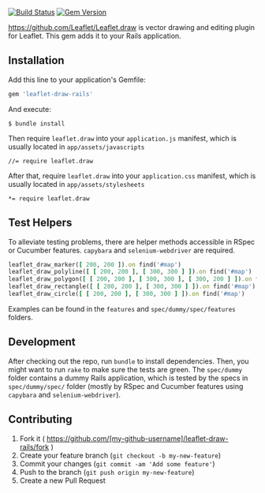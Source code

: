 [![Build Status](https://api.travis-ci.org/igor-drozdov/leaflet-draw-rails.svg?branch=master)](https://travis-ci.org/iharthrush/leaflet-draw-rails)
[![Gem Version](https://badge.fury.io/rb/leaflet-draw-rails.svg)](http://badge.fury.io/rb/leaflet-draw-rails)

https://github.com/Leaflet/Leaflet.draw is vector drawing and editing plugin for Leaflet.
This gem adds it to your Rails application.

## Installation

Add this line to your application's Gemfile:

```ruby
gem 'leaflet-draw-rails'
```

And execute:

    $ bundle install

Then require `leaflet.draw` into your `application.js` manifest, which is usually located in `app/assets/javascripts`
    
    //= require leaflet.draw

After that, require `leaflet.draw` into your `application.css` manifest, which is usually located in `app/assets/stylesheets`

    *= require leaflet.draw
    

## Test Helpers

To alleviate testing problems, there are helper methods accessible in RSpec or Cucumber features. `capybara` and `selenium-webdriver` are required.

```ruby
leaflet_draw_marker([ 200, 200 ]).on find('#map')
leaflet_draw_polyline([ [ 200, 200 ], [ 300, 300 ] ]).on find('#map')
leaflet_draw_polygon([ [ 200, 200 ], [ 300, 300 ], [ 300, 200 ] ]).on find('#map')
leaflet_draw_rectangle([ [ 200, 200 ], [ 300, 300 ] ]).on find('#map')
leaflet_draw_circle([ [ 200, 200 ], [ 300, 300 ] ]).on find('#map')
```

Examples can be found in the `features` and `spec/dummy/spec/features` folders.    

## Development

After checking out the repo, run `bundle` to install dependencies. Then, you might want to run `rake` to make sure the tests are green. The `spec/dummy` folder contains a dummy Rails application, which is tested by the specs in `spec/dummy/spec/` folder (mostly by RSpec and Cucumber features using `capybara` and `selenium-webdriver`).

## Contributing

1. Fork it ( https://github.com/[my-github-username]/leaflet-draw-rails/fork )
2. Create your feature branch (`git checkout -b my-new-feature`)
3. Commit your changes (`git commit -am 'Add some feature'`)
4. Push to the branch (`git push origin my-new-feature`)
5. Create a new Pull Request

